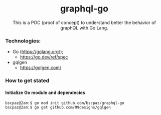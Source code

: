 <h1 align="center">graphql-go</h1>
<p align="center">This is a POC (proof of concept) to understand better the behavior of graphQL with Go Lang.</p>


### Technologies:

* Go (https://golang.org/);
  * https://go.dev/ref/spec
* gqlgen
  * https://gqlgen.com/

### How to get stated
#### Initialize Go module and dependecies
```console
bscpaz@2am:$ go mod init github.com/bscpaz/graphql-go
bscpaz@2am:$ go get github.com/99designs/gqlgen
```

